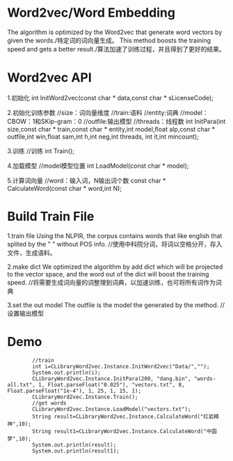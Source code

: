 # Word2vec/Word Embedding
The algorithm is optimized by the Word2vec that generate word vectors by given the words./特定词的词向量生成。
This method boosts the training speed and gets a better result./算法加速了训练过程，并且得到了更好的结果。

# Word2vec API

1.初始化
int InitWord2vec(const char * data,const char * sLicenseCode);

2.初始化训练参数
//size：词向量维度
//train:语料
//entity:词典
//model：CBOW：1和SKip-gram：0
//outfile:输出模型
//threads：线程数
int InitPara(int size,const char * train,const char * entity,int model,float alp,const char * outfile,int win,float sam,int h,int neg,int threads, int it,int mincount);

3.训练
//训练
int Train();

4.加载模型
//model模型位置
int LoadModel(const char * model);

5.计算词向量
//word：输入词，N输出词个数
const char * CalculateWord(const char * word,int N);

# Build Train File

1.train file
Using the NLPIR, the corpus contains words that like english that splited by the " " without POS info.
//使用中科院分词，将词以空格分开，存入文件，生成语料。

2.make dict
We optimized the algorithm by add dict which will be projected to the vector space, and the word out of the dict will boost the training speed.
//将需要生成词向量的词整理到词典，以加速训练，也可将所有词作为词典

3.set the out model
The outfile is the model the generated by the method.
//设置输出模型

# Demo

```
		//train
		int i=CLibraryWord2vec.Instance.InitWord2vec("Data/","");
		System.out.println(i);
		CLibraryWord2vec.Instance.InitPara(200, "dang.bin", "words-all.txt", 1, Float.parseFloat("0.025"), "vectors.txt", 8, Float.parseFloat("1e-4"), 1, 25, 1, 15, 1);
		CLibraryWord2vec.Instance.Train();
		//get words
		CLibraryWord2vec.Instance.LoadModel("vectors.txt");
		String result=CLibraryWord2vec.Instance.CalculateWord("红岩精神",10);
		String result1=CLibraryWord2vec.Instance.CalculateWord("中国梦",10);
		System.out.println(result);
		System.out.println(result1);
```